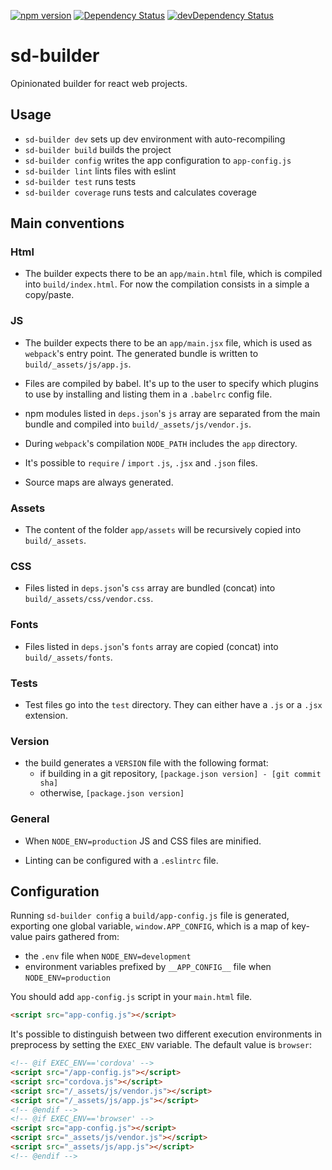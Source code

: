 [![npm version](https://badge.fury.io/js/sd-builder.svg)](https://badge.fury.io/js/sd-builder)
[![Dependency Status](https://david-dm.org/staticdeploy/sd-builder.svg)](https://david-dm.org/staticdeploy/sd-builder)
[![devDependency Status](https://david-dm.org/staticdeploy/sd-builder/dev-status.svg)](https://david-dm.org/staticdeploy/sd-builder#info=devDependencies)

# sd-builder

Opinionated builder for react web projects.

## Usage

* `sd-builder dev` sets up dev environment with auto-recompiling
* `sd-builder build` builds the project
* `sd-builder config` writes the app configuration to `app-config.js`
* `sd-builder lint` lints files with eslint
* `sd-builder test` runs tests
* `sd-builder coverage` runs tests and calculates coverage

## Main conventions

### Html

* The builder expects there to be an `app/main.html` file, which is compiled
  into `build/index.html`. For now the compilation consists in a simple a
  copy/paste.

### JS

* The builder expects there to be an `app/main.jsx` file, which is used as
  `webpack`'s entry point. The generated bundle is written to
  `build/_assets/js/app.js`.

* Files are compiled by babel. It's up to the user to specify which plugins to
  use by installing and listing them in a `.babelrc` config file.

* npm modules listed in `deps.json`'s `js` array are separated from the main
  bundle and compiled into `build/_assets/js/vendor.js`.

* During `webpack`'s compilation `NODE_PATH` includes the `app` directory.

* It's possible to `require` / `import` `.js`, `.jsx` and `.json` files.

* Source maps are always generated.

### Assets

* The content of the folder `app/assets` will be recursively copied into
  `build/_assets`.

### CSS

* Files listed in `deps.json`'s `css` array are bundled (concat) into
  `build/_assets/css/vendor.css`.

### Fonts

* Files listed in `deps.json`'s `fonts` array are copied (concat) into
  `build/_assets/fonts`.

### Tests

* Test files go into the `test` directory. They can either have a `.js` or a
  `.jsx ` extension.

### Version

* the build generates a `VERSION` file with the following format:
  * if building in a git repository, `[package.json version] - [git commit sha]`
  * otherwise, `[package.json version]`

### General

* When `NODE_ENV=production` JS and CSS files are minified.

* Linting can be configured with a `.eslintrc` file.

## Configuration

Running `sd-builder config` a `build/app-config.js` file is generated, exporting
one global variable, `window.APP_CONFIG`, which is a map of key-value pairs
gathered from:

* the `.env` file when `NODE_ENV=development`
* environment variables prefixed by `__APP_CONFIG__` file when
  `NODE_ENV=production`

You should add `app-config.js` script in your `main.html` file.

```html
<script src="app-config.js"></script>
```

It's possible to distinguish between two different execution environments in preprocess by setting the `EXEC_ENV` variable. The default value is `browser`:
```html
<!-- @if EXEC_ENV=='cordova' -->
<script src="/app-config.js"></script>
<script src="cordova.js"></script>
<script src="/_assets/js/vendor.js"></script>
<script src="/_assets/js/app.js"></script>
<!-- @endif -->
<!-- @if EXEC_ENV=='browser' -->
<script src="app-config.js"></script>
<script src="_assets/js/vendor.js"></script>
<script src="_assets/js/app.js"></script>
<!-- @endif -->
```
